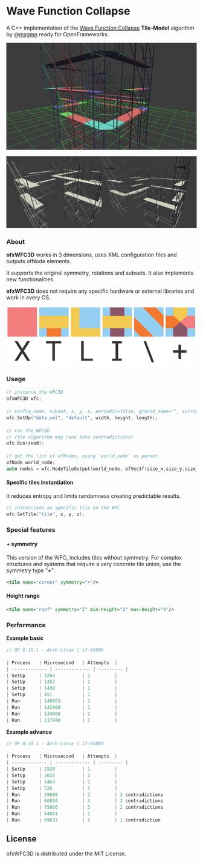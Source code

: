 # Wave Function Collapse

A C++ implementation of the [Wave Function Collapse](https://github.com/mxgmn/WaveFunctionCollapse) **Tile-Model** algorithm by @[mxgmn](https://github.com/mxgmn) ready for OpenFrameworks.

![wfc_git_01](./wfc_git_01.png)

![wfc_git_02](./wfc_git_02.png)



### About

**ofxWFC3D** works in 3 dimensions, uses XML configuration files and outputs ofNode elements.

It supports the original symmetry, rotations and subsets. It also implements new functionalities.

**ofxWFC3D** does not require any specific hardware or external libraries and work in every OS.

![symmetry](./symmetry.png)



### Usage

```c++
// instance the WFC3D
ofxWFC3D wfc;

// config_name, subset, x, y, z, periodic=false, ground_name="", surround_name=""
wfc.SetUp("data.xml", "default", width, height, length);

// run the WFC3D
// (the algorithm may runs into contradictions)
wfc.Run(seed);

// get the list of ofNodes, using 'world_node' as parent
ofNode world_node;
auto nodes = wfc.NodeTileOutput(world_node, ofVec3f(size_x,size_y,size_z));

```



#### Specific tiles instantiation

It reduces entropy and limits randomness creating predictable results.

```c++
// instanciate an specific tile on the WFC
wfc.SetTile("tile", x, y, z); 
```



### Special features

#### + symmetry

This version of the WFC, includes tiles without symmetry.
For complex structures and systems that require a very concrete tile union, use the symmetry type "**+**".

```xml
<tile name="corner" symmetry="+"/>
```



#### Height range

```xml
<tile name="roof" symmetry="I" min-height="2" max-height="4"/>
```



### Performance

**Example basic** 

```javascript
// OF 0.10.1 - Arch-Linux | i7-6500U

| Process	| Microsecond   | Attempts  |
| ------------- | ------------- | --------- |
| SetUp		| 3204          | 1         |
| SetUp		| 1452          | 1         |
| SetUp		| 1438          | 1         |
| SetUp		| 451           | 1         |
| Run		| 140883        | 1         |
| Run		| 142980        | 1         |
| Run		| 134868        | 1         |
| Run		| 117848        | 1         |
```



**Example advance** 

```javascript
// OF 0.10.1 - Arch-Linux | i7-6500U

| Process	| Microsecond   | Attempts  |
| ------------- | ------------- | --------- |
| SetUp		| 2520          | 1         |
| SetUp		| 2025          | 1         |
| SetUp		| 1463          | 1         |
| SetUp		| 526           | 1         |
| Run		| 59608         | 3         | 2 contradictions
| Run		| 60894         | 4         | 3 contradictions
| Run		| 75666         | 3         | 2 contradictions
| Run		| 64881         | 1         |
| Run		| 69637         | 2         | 1 contradiction
```



## License

ofxWFC3D is distributed under the MIT License.
